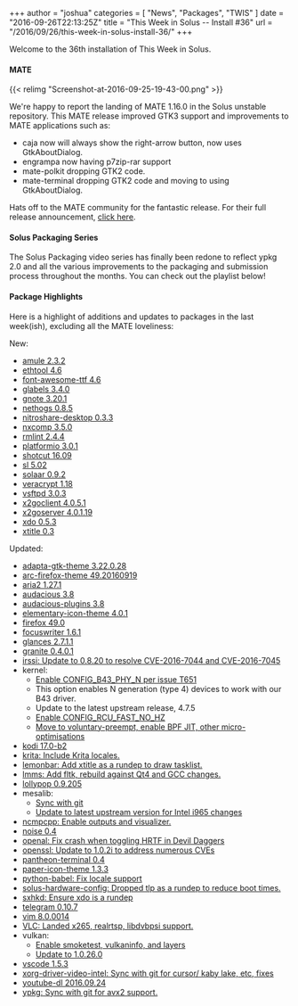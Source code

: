+++
author = "joshua"
categories = [
"News",
"Packages",
"TWIS"
]
date =  "2016-09-26T22:13:25Z"
title = "This Week in Solus -- Install #36"
url = "/2016/09/26/this-week-in-solus-install-36/"
+++ 

Welcome to the 36th installation of This Week in Solus. 

#### MATE

{{< relimg "Screenshot-at-2016-09-25-19-43-00.png" >}}

We're happy to report the landing of MATE 1.16.0 in the Solus unstable repository. This MATE release improved GTK3 support and improvements to MATE applications such as:

- caja now will always show the right-arrow button, now uses GtkAboutDialog.
- engrampa now having p7zip-rar support
- mate-polkit dropping GTK2 code.
- mate-terminal dropping GTK2 code and moving to using GtkAboutDialog.

Hats off to the MATE community for the fantastic release. For their full release announcement, [click here](http://mate-desktop.com/blog/2016-09-21-mate-1-16-released/).

#### Solus Packaging Series

The Solus Packaging video series has finally been redone to reflect ypkg 2.0 and all the various improvements to the packaging and submission process throughout the months. You can check out the playlist below!

#### Package Highlights

Here is a highlight of additions and updates to packages in the last week(ish), excluding all the MATE loveliness:

New:

- [amule 2.3.2](https://git.solus-project.com/packages/amule/commit/?id=d57d3613f40358ddff89f2d750b8d84e6c3b10b3)
- [ethtool 4.6](https://git.solus-project.com/packages/ethtool/commit/?id=07b9567a9e566f3becc6e5606c31fd6edc22a04a)
- [font-awesome-ttf 4.6](https://git.solus-project.com/packages/font-awesome-ttf/commit/?id=6662b90da33f4c3404c14e02f3cd274f302e152e)
- [glabels 3.4.0](https://git.solus-project.com/packages/glabels/commit/?id=7f9798dbc10d4e0cf238cf553bb3f7d253a3868d)
- [gnote 3.20.1](https://git.solus-project.com/packages/gnote/commit/?id=fa19ad0c59bd9ea1090a4ff54ec5e593c13d503d)
- [nethogs 0.8.5](https://git.solus-project.com/packages/nethogs/commit/?id=95506eb50197bb8de85829c63eb47246539195cd)
- [nitroshare-desktop 0.3.3](https://git.solus-project.com/packages/nitroshare-desktop/commit/?id=6dfa4d54efb9f353f7c4ecaae7017e05a4395dc4)
- [nxcomp 3.5.0](https://git.solus-project.com/packages/nxcomp/commit/?id=e71831716c19c44c4116a6b5e8d3666eae21789b)
- [rmlint 2.4.4](https://git.solus-project.com/packages/rmlint/commit/?id=7550a7b5d311ad24e8ed3ad78df83c7ce48cb528)
- [platformio 3.0.1](https://git.solus-project.com/packages/platformio/commit/?id=933702915d749e41572de72c4e35c045b1a71194)
- [shotcut 16.09](https://git.solus-project.com/packages/shotcut/commit/?id=1b2f04ac342f4660b0a55a418e50614bed7c55b8)
- [sl 5.02](https://git.solus-project.com/packages/sl/commit/?id=59ef1d008edf2ff4f78e1ddf6d2a30f4f6007e3c)
- [solaar 0.9.2](https://git.solus-project.com/packages/solaar/commit/?id=9d89f49e67dd65e16dc837e7d8ed9305f197d3d5)
- [veracrypt 1.18](https://git.solus-project.com/packages/veracrypt/commit/?id=706fd3dc9209b731df9cec6d8a6332d181fc7435)
- [vsftpd 3.0.3](https://git.solus-project.com/packages/vsftpd/commit/?id=0142fc9b324b8f3ed6bc971c43677db5ef8ae621)
- [x2goclient 4.0.5.1](https://git.solus-project.com/packages/x2goclient/commit/?id=5811a5ab0e709d3f047df84c85c7751afaff97b6)
- [x2goserver 4.0.1.19](https://git.solus-project.com/packages/x2goserver/commit/?id=5b97112d1d137f24dd61935d30ac27e44c1f6bab)
- [xdo 0.5.3](https://git.solus-project.com/packages/xdo/commit/?id=807436f1a5350f2f07a5db2f9ee40931afed898c)
- [xtitle 0.3](https://git.solus-project.com/packages/xtitle/commit/?id=a0770d1c2b4fd69405358a6a5d0d359d4c4bd50a)

Updated:

- [adapta-gtk-theme 3.22.0.28](https://git.solus-project.com/packages/adapta-gtk-theme/commit/?id=328b21f1bb3ad584b9b658a015a09cb09816837a)
- [arc-firefox-theme 49.20160919](https://git.solus-project.com/packages/arc-firefox-theme/commit/?id=c6d08d6459f2e9468d357bbdd22d9b24b37cfc2c)
- [aria2 1.27.1](https://git.solus-project.com/packages/aria2/commit/?id=64f5171a33bb6db404207388be96dfee77205dcc)
- [audacious 3.8](https://git.solus-project.com/packages/audacious/commit/?id=ee6512345d961b6a297a46078dda0908a026e48e)
- [audacious-plugins 3.8](https://git.solus-project.com/packages/audacious-plugins/commit/?id=cf0519bec8297d318e683fd7bda5dfae5790c2b5)
- [elementary-icon-theme 4.0.1](https://git.solus-project.com/packages/elementary-icon-theme/commit/?id=2700cccdd028765379c015300ceab19e447502c8)
- [firefox 49.0](https://git.solus-project.com/packages/firefox/commit/?id=ab97972a38379720c7516eae787b048a230f6d3f)
- [focuswriter 1.6.1](https://git.solus-project.com/packages/focuswriter/commit/?id=057af8e705011fd052abb8eb9f6961408d62a723)
- [glances 2.7.1.1](https://git.solus-project.com/packages/glances/commit/?id=fdbdcdc5ced51424138de6b35d0316c4a002e34a)
- [granite 0.4.0.1](https://git.solus-project.com/packages/granite/commit/?id=7789d54ab11cf62f4f08eb2a6ab5223692c5054e)
- [irssi: Update to 0.8.20 to resolve CVE-2016-7044 and CVE-2016-7045](https://git.solus-project.com/packages/irssi/commit/?id=12bcb369d0de0d37f4f37fd92f5e4a28714ca122)
- kernel: 
  - [Enable CONFIG_B43_PHY_N per issue T651](https://git.solus-project.com/packages/kernel/commit/?id=5ac898321e29a80b382096f030770456ad9210ba) 
  - This option enables N generation (type 4) devices to work with our B43 driver.
  - Update to the latest upstream release, 4.7.5
  - [Enable CONFIG_RCU_FAST_NO_HZ](https://git.solus-project.com/packages/kernel/commit/?id=ae86f909a3500f175a706984c471bf794cfec4d4)
  - [Move to voluntary-preempt, enable BPF JIT, other micro-optimisations](https://git.solus-project.com/packages/kernel/commit/?id=ba85a08f7b6ac3b77db226ad74c6b3d4e154566f)
- [kodi 17.0-b2](https://git.solus-project.com/packages/kodi/commit/?id=0b9f8e229d44371a093ebfb5feb0ba23f7f39869)
- [krita: Include Krita locales.](https://git.solus-project.com/packages/krita/commit/?id=3f130ab5a2fec88994e23074c097a53b16f5d743)
- [lemonbar: Add xtitle as a rundep to draw tasklist.](https://git.solus-project.com/packages/lemonbar/commit/?id=610e4054fc347f26b6bc9c327972ec78f3482ce0)
- [lmms: Add fltk, rebuild against Qt4 and GCC changes.](https://git.solus-project.com/packages/lmms/commit/?id=f23b8c6e948a431dc6b93ec5f6156ab906c29896)
- [lollypop 0.9.205](https://git.solus-project.com/packages/lollypop/commit/?id=1641ca10fdb9649fa5e04e5665498b1a5dd818c4)
- mesalib: 
  - [Sync with git](https://git.solus-project.com/packages/mesalib/commit/?id=119413de2ac27d0e82e4f99b9487afa8f83bbded)
  - [Update to latest upstream version for Intel i965 changes](https://git.solus-project.com/packages/mesalib/commit/?id=80633e00e1bdaa12513400208e6057636b827dd1)
- [ncmpcpp: Enable outputs and visualizer.](https://git.solus-project.com/packages/ncmpcpp/commit/?id=3c3f711301bedffb42dd7e94acdcb7953f0bb03e)
- [noise 0.4](https://git.solus-project.com/packages/noise/commit/?id=480df50cd38ed178545e7baa167087c876375dc7)
- [openal: Fix crash when toggling HRTF in Devil Daggers](https://git.solus-project.com/packages/openal/commit/?id=6abc261b3488356047925622ae7478f7b20388b8)
- [openssl: Update to 1.0.2i to address numerous CVEs](https://git.solus-project.com/packages/openssl/commit/?id=5a606cf775e6aecae60b5c90500711a822f97141)
- [pantheon-terminal 0.4](https://git.solus-project.com/packages/pantheon-terminal/commit/?id=ec0e82fe9e9ab44b21d74c3e5cbcec1e00aed723)
- [paper-icon-theme 1.3.3](https://git.solus-project.com/packages/paper-icon-theme/commit/?id=20e74affa5b1cb623743356089a258f5ee6ab33e)
- [python-babel: Fix locale support](https://git.solus-project.com/packages/python-babel/commit/?id=11763e99c52b5daa9d41c5126ca5048593f505c7)
- [solus-hardware-config: Dropped tlp as a rundep to reduce boot times.](https://git.solus-project.com/packages/solus-hardware-config/commit/?id=42a5d134581e0267fc9514597aecd14d93dfb6f1)
- [sxhkd: Ensure xdo is a rundep](https://git.solus-project.com/packages/sxhkd/commit/?id=b73aa4ee7d05908a7a9f3e0fb23e49d21b1c5ff6)
- [telegram 0.10.7](https://git.solus-project.com/packages/telegram/commit/?id=740aad9f8fb0ec4f7645481546255eadcb29dff9)
- [vim 8.0.0014](https://git.solus-project.com/packages/vim/commit/?id=5cc7bca937bed320b3794bee8ec900ef8b766f4e)
- [VLC: Landed x265, realrtsp, libdvbpsi support.](https://git.solus-project.com/packages/vlc/commit/?id=0eda1dc1777ad6b56a79b85058a1601820eda4fd)
- vulkan: 
  - [Enable smoketest, vulkaninfo, and layers](https://git.solus-project.com/packages/vulkan/commit/?id=a99e339a35e2f2391107c01a375b29af30509996)
  - [Update to 1.0.26.0](https://git.solus-project.com/packages/vulkan/commit/?id=89786b37641a7f07bb768ad113a297a763bf2f88)
- [vscode 1.5.3](https://git.solus-project.com/packages/vscode/commit/?id=340b200f09ef49e84f1bf0203695ed679c033710)
- [xorg-driver-video-intel: Sync with git for cursor/ kaby lake, etc, fixes](https://git.solus-project.com/packages/xorg-driver-video-intel/commit/?id=78b3c4deb902eb97d587b495725334f2bd264db2)
- [youtube-dl 2016.09.24](https://git.solus-project.com/packages/youtube-dl/commit/?id=dc349e9f7d445265f882e451ea3581d4e50fe54d)
- [ypkg: Sync with git for avx2 support.](https://git.solus-project.com/packages/ypkg/commit/?id=f746a2547aaf8eab97009d31ebd6dbd84c6f352b)